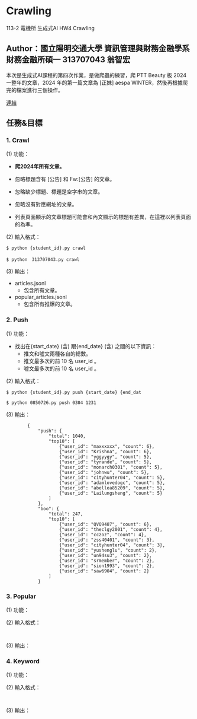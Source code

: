 # Crawling
113-2 電機所 生成式AI HW4 Crawling

## Author：國立陽明交通大學 資訊管理與財務金融學系財務金融所碩一 313707043 翁智宏

本次是生成式AI課程的第四次作業，是做爬蟲的練習，爬 PTT Beauty 板 2024 一整年的文章，2024 年的第一篇文章為 [正妹] aespa WINTER，然後再根據爬完的檔案進行三個操作。

[連結](https://www.ptt.cc/bbs/Beauty/M.1704040318.A.E87.html) 

## 任務&目標

### 1. Crawl
   
(1) 功能：

- **爬2024年所有文章。**

- 忽略標題含有 [公告] 和 Fw:[公告] 的文章。

- 忽略缺少標題、標題是空字串的文章。

- 忽略沒有對應網址的文章。

- 列表頁面顯示的文章標題可能會和內文顯示的標題有差異，在這裡以列表頁面的為準。

(2) 輸入格式：

```
$ python {student_id}.py crawl
```

```
$ python　313707043.py crawl
```

(3) 輸出：

- articles.jsonl
  - 包含所有文章。
- popular_articles.jsonl
  - 包含所有推爆的文章。


### 2. Push
   
(1) 功能：

- 找出在{start_date} (含) 跟{end_date}  (含) 之間的以下資訊：
  - 推文和噓文兩種各自的總數。
  - 推文最多次的前 10 名 user_id 。
  - 噓文最多次的前 10 名 user_id 。

(2) 輸入格式：

```
$ python {student_id}.py push {start_date} {end_dat
```
```
$ python 0850726.py push 0304 1231
```

(3) 輸出：

```
        {
            "push": {
                "total": 1040,
                "top10": [
                    {"user_id": "maxxxxxx", "count": 6},
                    {"user_id": "Krishna", "count": 6},
                    {"user_id": "yggyygy", "count": 5},
                    {"user_id": "tyrande", "count": 5},
                    {"user_id": "monarch0301", "count": 5},
                    {"user_id": "johnwu", "count": 5},
                    {"user_id": "cityhunter04", "count": 5},
                    {"user_id": "adamlovedogc", "count": 5},
                    {"user_id": "abellea85209", "count": 5},
                    {"user_id": "Lailungsheng", "count": 5}
                ]
            },
            "boo": {
                "total": 247,
                "top10": [
                    {"user_id": "QVQ9487", "count": 6},
                    {"user_id": "theclgy2001", "count": 4},
                    {"user_id": "cczoz", "count": 4},
                    {"user_id": "zss40401", "count": 3},
                    {"user_id": "cityhunter04", "count": 3},
                    {"user_id": "yushenglu", "count": 2},
                    {"user_id": "un94su3", "count": 2},
                    {"user_id": "srmember", "count": 2},
                    {"user_id": "sion1993", "count": 2},
                    {"user_id": "saw6904", "count": 2}
                ]
            }
```


### 3. Popular
   
(1) 功能：

(2) 輸入格式：

```

```
```

```

(3) 輸出：


### 4. Keyword
   
(1) 功能：

(2) 輸入格式：

```

```
```

```

(3) 輸出：


